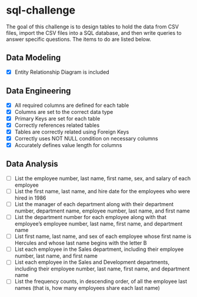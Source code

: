 # sql-challenge
The goal of this challenge is to design tables to hold the data from CSV files, import the CSV files into a SQL database, and then write queries to answer specific questions. The items to do are listed below.
## Data Modeling
- [x] Entity Relationship Diagram is included
## Data Engineering
- [x] All required columns are defined for each table
- [x] Columns are set to the correct data type
- [x] Primary Keys are set for each table
- [x] Correctly references related tables
- [x] Tables are correctly related using Foreign Keys
- [x] Correctly uses NOT NULL condition on necessary columns
- [x] Accurately defines value length for columns
## Data Analysis
- [ ] List the employee number, last name, first name, sex, and salary of each employee
- [ ] List the first name, last name, and hire date for the employees who were hired in 1986
- [ ] List the manager of each department along with their department number, department name, employee number, last name, and first name
- [ ] List the department number for each employee along with that employee’s employee number, last name, first name, and department name
- [ ] List first name, last name, and sex of each employee whose first name is Hercules and whose last name begins with the letter B
- [ ] List each employee in the Sales department, including their employee number, last name, and first name
- [ ] List each employee in the Sales and Development departments, including their employee number, last name, first name, and department name
- [ ] List the frequency counts, in descending order, of all the employee last names (that is, how many employees share each last name)